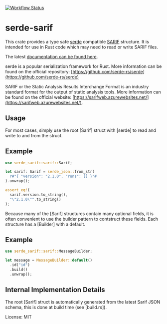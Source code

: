 [![Workflow Status](https://github.com/psastras/sarif-rs/workflows/main/badge.svg)](https://github.com/psastras/sarif-rs/actions?query=workflow%3A%22main%22)

# serde-sarif

This crate provides a type safe [serde](https://serde.rs/) compatible
[SARIF](https://sarifweb.azurewebsites.net/) structure. It is intended
for use in Rust code which may need to read or write SARIF files.

The latest [documentation can be found here](https://psastras.github.io/sarif-rs/serde_sarif/index.html).

serde is a popular serialization framework for Rust. More information can be
found on the official repository: [https://github.com/serde-rs/serde](https://github.com/serde-rs/serde)

SARIF or the Static Analysis Results Interchange Format is an industry
standard format for the output of static analysis tools. More information
can be found on the official website: [https://sarifweb.azurewebsites.net/](https://sarifweb.azurewebsites.net/).

## Usage

For most cases, simply use the root [Sarif] struct with [serde] to read and
write to and from the struct.

## Example

```rust
use serde_sarif::sarif::Sarif;

let sarif: Sarif = serde_json::from_str(
  r#"{ "version": "2.1.0", "runs": [] }"#
).unwrap();

assert_eq!(
  sarif.version.to_string(),
  "\"2.1.0\"".to_string()
);
```

Because many of the [Sarif] structures contain many optional fields, it is
often convenient to use the builder pattern to contstruct these fields. Each
structure has a [Builder] with a default.

## Example

```rust
use serde_sarif::sarif::MessageBuilder;

let message = MessageBuilder::default()
  .id("id")
  .build()
  .unwrap();
```

## Internal Implementation Details

The root [Sarif] struct is automatically generated from the latest Sarif
JSON schema, this is done at build time (see [build.rs]).


License: MIT